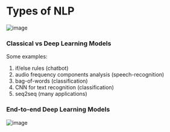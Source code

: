 # Types of NLP

![image](https://drive.google.com/uc?export=view&id=1mSdyVlldJjhASIYea2Wha5nlYmdOaX64)

### Classical vs Deep Learning Models

Some examples:

1. if/else rules (chatbot)
2. audio frequency components analysis 
(speech-recognition)
3. bag-of-words (classification)
4. CNN for text recognition (classification)
5. seq2seq (many applications)

### End-to-end Deep Learning Models

![image](https://drive.google.com/uc?export=view&id=1h8RATlNMAeXBqlqhef2s1mf1oY7UTVH-)
